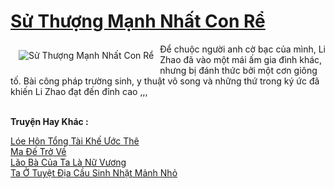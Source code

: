 <a href="https://truyenwiki.net/su-thuong-manh-nhat-con-re.36164/" title="Sử Thượng Mạnh Nhất Con Rể"><h1>Sử Thượng Mạnh Nhất Con Rể</h1></a><div style="display:table"><img align="right" style="float: left; padding: 10px;" src="https://truyenwiki.net/a/img/str/src/36164.jpg" alt="Sử Thượng Mạnh Nhất Con Rể">Để chuộc người anh cờ bạc của mình, Li Zhao đã vào một mái ấm gia đình khác, nhưng bị đánh thức bởi một cơn giông tố. Bài công pháp trường sinh, y thuật vô song và những thứ trong ký ức đã khiến Li Zhao đạt đến đỉnh cao ,,,</div><p><br><b>Truyện Hay Khác :</b></p><a href="https://truyenwiki.net/loe-hon-tong-tai-khe-uoc-the.36827/" alt="Lóe Hôn Tổng Tài Khế Ước Thê">Lóe Hôn Tổng Tài Khế Ước Thê</a><br/><a href="https://github.com/nownovels/wikidich/tree/master/truyenhay/36018" alt="Ma Đế Trở Về">Ma Đế Trở Về</a><br/><a href="https://github.com/nownovels/wikidich/tree/master/truyenhay/36737" alt="Lão Bà Của Ta Là Nữ Vương">Lão Bà Của Ta Là Nữ Vương</a><br/><a href="https://sangtacviet.wordpress.com/2020/10/22/ta-o-tuyet-dia-cau-sinh-nhat-manh-nho/" alt="Ta Ở Tuyệt Địa Cầu Sinh Nhặt Mảnh Nhỏ">Ta Ở Tuyệt Địa Cầu Sinh Nhặt Mảnh Nhỏ</a><br/>